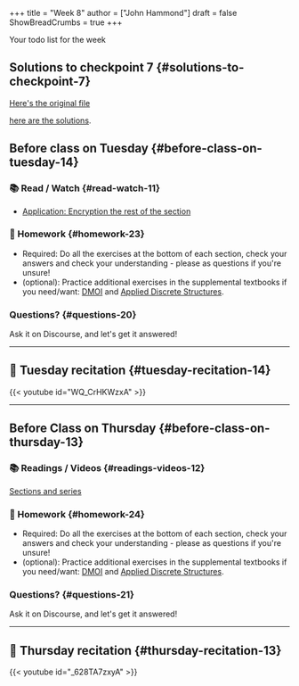 +++
title = "Week 8"
author = ["John Hammond"]
draft = false
ShowBreadCrumbs = true
+++

Your todo list for the week
<!--more-->


## Solutions to checkpoint 7 {#solutions-to-checkpoint-7}

[Here's the original file](https://nextcloud.math.wichita.edu/index.php/s/zFqC3Dxj3bPNnBr)

[here are the solutions](https://nextcloud.math.wichita.edu/index.php/s/bpKFWoRbFFJqDmr).


## Before class on Tuesday {#before-class-on-tuesday-14}


### 📚 Read / Watch {#read-watch-11}

-   [Application:
    Encryption the rest of the section](https://www.math.wichita.edu/~hammond/class-notes/section-numtheory-encryption.html)


### 📝 Homework {#homework-23}

-   Required: Do all the exercises at the bottom of each section, check
    your answers and check your understanding - please as questions if
    you're unsure!
-   (optional): Practice additional exercises in the supplemental
    textbooks if you need/want:
    [DMOI](http://discrete.openmathbooks.org/dmoi3/) and
    [Applied
    Discrete Structures](http://faculty.uml.edu/klevasseur/ads/index-ads.html).


### Questions? {#questions-20}

Ask it on Discourse, and let's get it answered!

---


## 🎥 Tuesday recitation {#tuesday-recitation-14}

{{< youtube id="WQ_CrHKWzxA" >}}

---


## Before Class on Thursday {#before-class-on-thursday-13}


### 📚 Readings / Videos {#readings-videos-12}

[Sections and series](https://www.math.wichita.edu/discrete-book/section-objects-seqseries.html)


### 📝 Homework {#homework-24}

-   Required: Do all the exercises at the bottom of each section, check
    your answers and check your understanding - please as questions if
    you're unsure!
-   (optional): Practice additional exercises in the supplemental
    textbooks if you need/want:
    [DMOI](http://discrete.openmathbooks.org/dmoi3/) and
    [Applied
    Discrete Structures](http://faculty.uml.edu/klevasseur/ads/index-ads.html).


### Questions? {#questions-21}

Ask it on Discourse, and let's get it answered!

---


## 🎥 Thursday recitation {#thursday-recitation-13}

{{< youtube id="_628TA7zxyA" >}}
